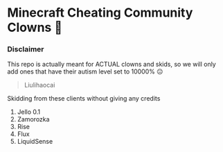 # Minecraft Cheating Community Clowns 🤡
### Disclaimer
This repo is actually meant for ACTUAL clowns and skids, so we will only add ones that have their autism level set to 10000% 😐

> Liulihaocai

Skidding from these clients without giving any credits
1. Jello 0.1
2. Zamorozka 
3. Rise  
4. Flux
5. LiquidSense 

